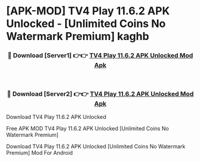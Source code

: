 # [APK-MOD] TV4 Play 11.6.2 APK Unlocked - [Unlimited Coins No Watermark Premium] kaghb



<div align="center">
<h3>🔴 Download [Server1] 👉👉 <a href="https://momento.my/?title=TV4_Play_11.6.2_APK_Unlocked">TV4 Play 11.6.2 APK Unlocked Mod Apk</a></h3><br>

<h3>🔴 Download [Server2] 👉👉 <a href="https://momento.my/?title=TV4_Play_11.6.2_APK_Unlocked">TV4 Play 11.6.2 APK Unlocked Mod Apk</a></h3>
</div>



Download TV4 Play 11.6.2 APK Unlocked 

Free APK MOD TV4 Play 11.6.2 APK Unlocked [Unlimited Coins No Watermark Premium]

Download TV4 Play 11.6.2 APK Unlocked [Unlimited Coins No Watermark Premium] Mod For Android
